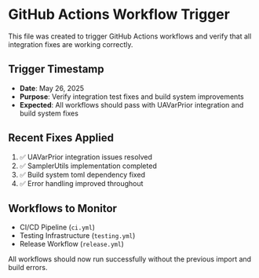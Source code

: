 # GitHub Actions Workflow Trigger

This file was created to trigger GitHub Actions workflows and verify that all integration fixes are working correctly.

## Trigger Timestamp
- **Date**: May 26, 2025
- **Purpose**: Verify integration test fixes and build system improvements
- **Expected**: All workflows should pass with UAVarPrior integration and build system fixes

## Recent Fixes Applied
1. ✅ UAVarPrior integration issues resolved
2. ✅ SamplerUtils implementation completed  
3. ✅ Build system toml dependency fixed
4. ✅ Error handling improved throughout

## Workflows to Monitor
- CI/CD Pipeline (`ci.yml`)
- Testing Infrastructure (`testing.yml`) 
- Release Workflow (`release.yml`)

All workflows should now run successfully without the previous import and build errors.
